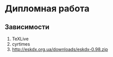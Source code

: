 Дипломная работа
=====================

Зависимости
---------------------

1. TeXLive
2. cyrtimes
3. http://eskdx.org.ua/downloads/eskdx-0.98.zip
